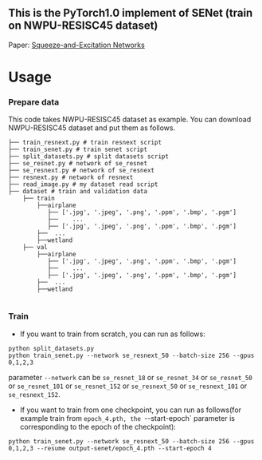 ## This is the PyTorch1.0 implement of SENet (train on NWPU-RESISC45 dataset)

Paper: [Squeeze-and-Excitation Networks](https://arxiv.org/pdf/1709.01507.pdf)


# Usage

### Prepare data

This code takes NWPU-RESISC45 dataset as example. You can download NWPU-RESISC45 dataset and put them as follows. 

```
├── train_resnext.py # train resnext script
├── train_senet.py # train senet script
├── split_datasets.py # split datasets script
├── se_resnet.py # network of se_resnet
├── se_resnext.py # network of se_resnext
├── resnext.py # network of resnext
├── read_image.py # my dataset read script
├── dataset # train and validation data
	├── train
		├──airplane
		   ├── ['.jpg', '.jpeg', '.png', '.ppm', '.bmp', '.pgm']
		   ├──    ...
		   ├── ['.jpg', '.jpeg', '.png', '.ppm', '.bmp', '.pgm']
		├──  ...
		├──wetland
	├── val
	    ├──airplane
		   ├── ['.jpg', '.jpeg', '.png', '.ppm', '.bmp', '.pgm']
		   ├──    ...
		   ├── ['.jpg', '.jpeg', '.png', '.ppm', '.bmp', '.pgm']
		├──  ...
		├──wetland
	
```

### Train

* If you want to train from scratch, you can run as follows:

```
python split_datasets.py
python train_senet.py --network se_resnext_50 --batch-size 256 --gpus 0,1,2,3

```

parameter `--network` can be `se_resnet_18` or `se_resnet_34` or `se_resnet_50` or `se_resnet_101` or `se_resnet_152` or `se_resnext_50` or `se_resnext_101` or `se_resnext_152`.

* If you want to train from one checkpoint, you can run as follows(for example train from `epoch_4.pth, the `--start-epoch` parameter is corresponding to the epoch of the checkpoint):

```
python train_senet.py --network se_resnext_50 --batch-size 256 --gpus 0,1,2,3 --resume output-senet/epoch_4.pth --start-epoch 4
```
